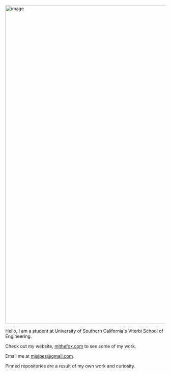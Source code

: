[email]: mailto:<mjsipes@gmail.com>
[website]: https://mjthefox.com


<img width="1000" alt="image" src="https://github.com/user-attachments/assets/7b15a703-8cdf-47f2-8e6a-bbd5b12ca6ae">

Hello, I am a student at University of Southern California's Viterbi School of Engineering. 

Check out my website, [mjthefox.com](website) to see some of my work. 

Email me at [mjsipes@gmail.com](email).

Pinned repositories are a result of my own work and curiosity.






<!--
**mjsipes/mjsipes** is a ✨ _special_ ✨ repository because its `README.md` (this file) appears on your GitHub profile.

Here are some ideas to get you started:

- 🔭 I’m currently working on ...
- 🌱 I’m currently learning ...
- 👯 I’m looking to collaborate on ...
- 🤔 I’m looking for help with ...
- 💬 Ask me about ...
- 📫 How to reach me: ...
- 😄 Pronouns: ...
- ⚡ Fun fact: ...
-->
